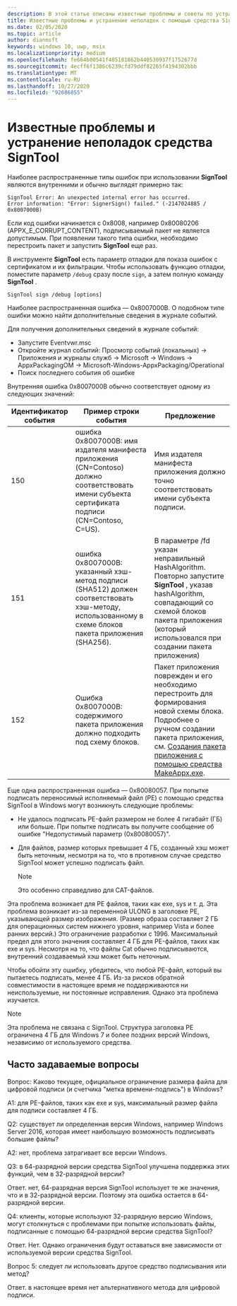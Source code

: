 ```yaml
---
description: В этой статье описаны известные проблемы и советы по устранению неполадок для программы Sign Tool
title: Известные проблемы и устранение неполадок с помощью средства SignTool
ms.date: 02/05/2020
ms.topic: article
author: dianmsft
keywords: windows 10, uwp, msix
ms.localizationpriority: medium
ms.openlocfilehash: fe664b00541f405181862b440530937f1752677d
ms.sourcegitcommit: 4ecff6f1386c6239cfd79ddf82265f4194302bbb
ms.translationtype: MT
ms.contentlocale: ru-RU
ms.lasthandoff: 10/27/2020
ms.locfileid: "92686855"
---
```

# <a name="known-issues-and-troubleshooting-for-signtool"></a>Известные проблемы и устранение неполадок средства SignTool
Наиболее распространенные типы ошибок при использовании **SignTool** являются внутренними и обычно выглядят примерно так:

```syntax
SignTool Error: An unexpected internal error has occurred.
Error information: "Error: SignerSign() failed." (-2147024885 / 0x8007000B) 
```

Если код ошибки начинается с 0x8008, например 0x80080206 (APPX_E_CORRUPT_CONTENT), подписываемый пакет не является допустимым. При появлении такого типа ошибки, необходимо перестроить пакет и запустить **SignTool** еще раз.

В инструменте **SignTool** есть параметр отладки для показа ошибок с сертификатом и их фильтрации. Чтобы использовать функцию отладки, поместите параметр `/debug` сразу после `sign`, а затем полную команду **SignTool** .

```syntax
SignTool sign /debug [options]
``` 

Наиболее распространенная ошибка — 0x8007000B. О подобном типе ошибки можно найти дополнительные сведения в журнале событий.
 
Для получения дополнительных сведений в журнале событий:

- Запустите Eventvwr.msc
- Откройте журнал событий: Просмотр событий (локальных) -> Приложения и журналы служб -> Microsoft -> Windows -> AppxPackagingOM -> Microsoft-Windows-AppxPackaging/Operational
- Поиск последнего события об ошибке

Внутренняя ошибка 0x8007000B обычно соответствует одному из следующих значений:

| **Идентификатор события** | **Пример строки события** | **Предложение** |
|--------------|--------------------------|----------------|
| 150          | ошибка 0x8007000B: имя издателя манифеста приложения (CN=Contoso) должно соответствовать имени субъекта сертификата подписи (CN=Contoso, C=US). | Имя издателя манифеста приложения должно точно соответствовать имени субъекта подписи.               |
| 151          | ошибка 0x8007000B: указанный хэш-метод подписи (SHA512) должен соответствовать хэш-методу, использованному в схеме блоков пакета приложения (SHA256).     | В параметре /fd указан неправильный HashAlgorithm. Повторно запустите **SignTool** , указав hashAlgorithm, совпадающий со схемой блоков пакета приложения (который использовался при создании пакета приложения)  |
| 152          | Ошибка 0x8007000B: содержимого пакета приложения должно подходить под схему блоков.                                                           | Пакет приложения поврежден и его необходимо перестроить для формирования новой схемы блока. Подробнее о ручном создании пакета приложения, см. [Создания пакета приложения с помощью средства MakeAppx.exe](create-app-package-with-makeappx-tool.md). |

Еще одна распространенная ошибка — 0x80080057. При попытке подписать переносимый исполняемый файл (PE) с помощью средства SignTool в Windows могут возникнуть следующие проблемы:

- Не удалось подписать PE-файл размером не более 4 гигабайт (ГБ) или больше. При попытке подписать вы получите сообщение об ошибке "Недопустимый параметр (0x80080057)".
- Для файлов, размер которых превышает 4 ГБ, созданный хэш может быть неточным, несмотря на то, что в противном случае средство SignTool может успешно подписать файл.

   > [!NOTE]
   > Это особенно справедливо для CAT-файлов.

Эта проблема возникает для PE файлов, таких как exe, sys и т. д. Эта проблема возникает из-за переменной ULONG в заголовке PE, указывающей размер изображения. (Размер образа составляет 2 ГБ для операционных систем нижнего уровня, например Vista и более ранних версий.) Это ограничение разработки с 1996. Максимальный предел для этого значения составляет 4 ГБ для PE-файлов, таких как exe и sys. Несмотря на то, что файлы Cat обычно подписываются, внутренний создаваемый хэш может быть неточным.

Чтобы обойти эту ошибку, убедитесь, что любой PE-файл, который вы пытаетесь подписать, менее 4 ГБ. Из-за рисков обратной совместимости в настоящее время не поддерживаются ни неиспользуемые, ни постоянные исправления. Однако эта проблема изучается.

> [!NOTE]
> Эта проблема не связана с SignTool. Структура заголовка PE ограничена 4 ГБ для Windows 7 и более поздних версий Windows, независимо от используемого средства.

## <a name="frequently-asked-questions-faq"></a>Часто задаваемые вопросы

Вопрос: Каково текущее, официальное ограничение размера файла для цифровой подписи (и счетчика "метка времени-подпись") в Windows?

A1: для PE-файлов, таких как exe и sys, максимальный размер файла для подписи составляет 4 ГБ.

Q2: существует ли определенная версия Windows, например Windows Server 2016, которая имеет наибольшую возможность подписывать большие файлы?

A2: нет, проблема затрагивает все версии Windows.

Q3: в 64-разрядной версии средства SignTool улучшена поддержка этих функций, чем в 32-разрядной версии?

Ответ. нет, 64-разрядная версия SignTool использует те же значения, что и в 32-разрядной версии. Поэтому эта ошибка остается в 64-разрядной версии.

Q4: клиенты, которые используют 32-разрядную версию Windows, могут столкнуться с проблемами при попытке использовать файлы, подписанные с помощью 64-разрядной версии средства SignTool?

Ответ. Нет. Однако ограничения будут оставаться вне зависимости от используемой версии средства SignTool.

Вопрос 5: следует ли использовать другое средство подписывания или метод?

Ответ. в настоящее время нет альтернативного метода для цифровой подписи.






